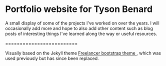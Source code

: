 Portfolio website for Tyson Benard
=========================

A small display of some of the projects I've worked on over the years.  I will occasionally add more and hope to also add other content such as blog posts of interesting things I've learned along the way or useful resources.

=========================

Visually based on the Jekyll theme [Freelancer bootstrap theme ](http://startbootstrap.com/template-overviews/freelancer/), which was used previously but has since been replaced.
